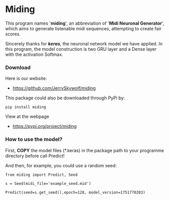 # Miding

This program names '**miding**', an abbreviation of '**Midi Neuronal Generator**', 
which aims to generate listenable midi sequences, attempting to create fair scores.

Sincerely thanks for _**keras**_, the neuronal network model we have applied.
In this program, the model construction is two GRU layer and a Dense layer with the activation Softmax.
### Download

Here is our website:
* https://github.com/JerrySkywolf/miding

This package could also be downloaded through PyPi by:

`pip install miding`

View at the webpage
* https://pypi.org/project/miding

### How to use the model?

First, **COPY** the model files (*.keras) in the package path to your programme directory before call Predict!

And then, for example, you could use a random seed:

``from miding import Predict, Seed``

``s = Seed(midi_file='example_seed.mid')``

``Predict(seed=s.get_seed(),epoch=128, model_version=1751770203)``



 